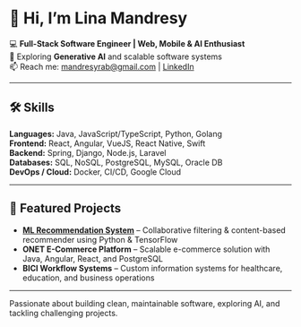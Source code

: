 # 👋 Hi, I’m Lina Mandresy

💻 **Full-Stack Software Engineer | Web, Mobile & AI Enthusiast**  
🌱 Exploring **Generative AI** and scalable software systems  
📫 Reach me: [mandresyrab@gmail.com](mailto:mandresyrab@gmail.com) | [LinkedIn](https://www.linkedin.com/in/lina-mandresy/)

---

## 🛠 Skills

**Languages:** Java, JavaScript/TypeScript, Python, Golang  
**Frontend:** React, Angular, VueJS, React Native, Swift  
**Backend:** Spring, Django, Node.js, Laravel  
**Databases:** SQL, NoSQL, PostgreSQL, MySQL, Oracle DB  
**DevOps / Cloud:** Docker, CI/CD, Google Cloud  

---

## 🚀 Featured Projects

- **[ML Recommendation System](https://gitlab.com/mandresyrab/ml-recommendation-system)** – Collaborative filtering & content-based recommender using Python & TensorFlow  
- **ONET E-Commerce Platform** – Scalable e-commerce solution with Java, Angular, React, and PostgreSQL  
- **BICI Workflow Systems** – Custom information systems for healthcare, education, and business operations  

---

Passionate about building clean, maintainable software, exploring AI, and tackling challenging projects.

